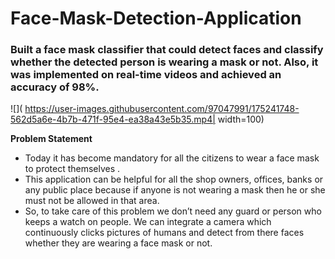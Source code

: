 # Face-Mask-Detection-Application

###  Built a face mask classifier that could detect faces and classify whether the detected person is wearing a mask or not. Also, it was implemented on real-time videos and achieved an accuracy of 98%. 


<!--  https://user-images.githubusercontent.com/97047991/175241748-562d5a6e-4b7b-471f-95e4-ea38a43e5b35.mp4 width="200" height="400" -->
 
 ![](  https://user-images.githubusercontent.com/97047991/175241748-562d5a6e-4b7b-471f-95e4-ea38a43e5b35.mp4| width=100)





**Problem Statement**
- Today it has become mandatory for all the citizens to wear a face mask to protect themselves . 
- This application can be helpful for all the shop owners, offices, banks or any public place because if anyone is not wearing a mask then he or she must not be allowed in that area. 
- So, to take care of this problem we don’t need any guard or person who keeps a watch on people. We can integrate a camera which continuously clicks pictures of humans and detect from there faces whether they are wearing a face mask or not.


